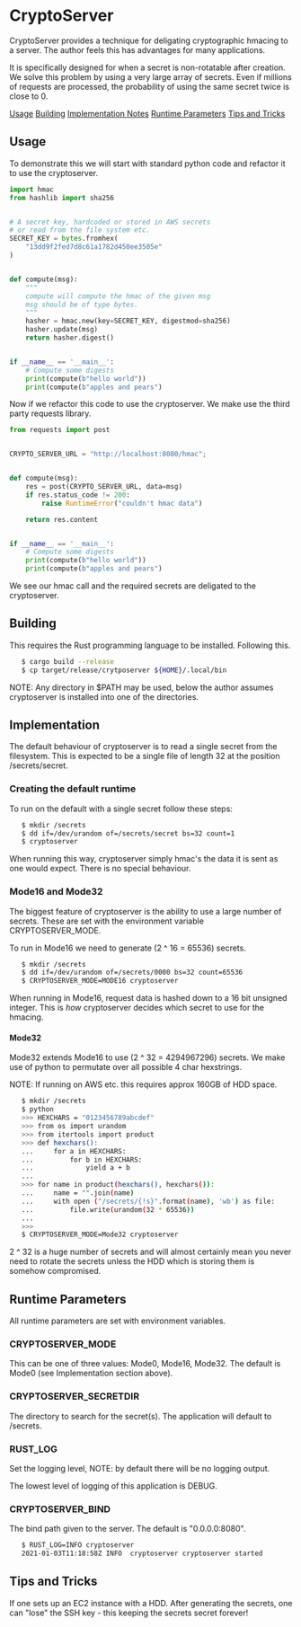 # CryptoServer

CryptoServer provides a technique for deligating cryptographic
hmacing to a server. The author feels this has advantages for
many applications.

It is specifically designed for when a secret is non-rotatable
after creation. We solve this problem by using a very large
array of secrets. Even if millions of requests are processed,
the probability of using the same secret twice is close to 0.

[Usage](#usage)
[Building](#building)
[Implementation Notes](#implementation)
[Runtime Parameters](#runtime-parameters)
[Tips and Tricks](#tips-and-tricks)


## <a name="usage"></a> Usage

To demonstrate this we will start with standard python code
and refactor it to use the cryptoserver.

```python
import hmac
from hashlib import sha256


# A secret key, hardcoded or stored in AWS secrets
# or read from the file system etc.
SECRET_KEY = bytes.fromhex(
    "13dd9f2fed7d8c61a1782d450ee3505e"
)


def compute(msg):
	"""
	compute will compute the hmac of the given msg
	msg should be of type bytes.
	"""
	hasher = hmac.new(key=SECRET_KEY, digestmod=sha256)
	hasher.update(msg)
	return hasher.digest()


if __name__ == '__main__':
	# Compute some digests
	print(compute(b"hello world"))
	print(compute(b"apples and pears")
```

Now if we refactor this code to use the cryptoserver.
We make use the third party requests library.

```python
from requests import post


CRYPTO_SERVER_URL = "http://localhost:8080/hmac";


def compute(msg):
	res = post(CRYPTO_SERVER_URL, data=msg)
	if res.status_code != 200:
		raise RuntimeError("couldn't hmac data")

	return res.content


if __name__ == '__main__':
	# Compute some digests
	print(compute(b"hello world"))
	print(compute(b"apples and pears")
```

We see our hmac call and the required secrets are deligated
to the cryptoserver.


## <a name="building"></a> Building

This requires the Rust programming language to be installed.
Following this.

```bash
   $ cargo build --release
   $ cp target/release/crytposerver ${HOME}/.local/bin
```

NOTE: Any directory in $PATH may be used, below the author
assumes cryptoserver is installed into one of the directories.


## <a name="implementation"></a> Implementation

The default behaviour of cryptoserver is to read a single secret
from the filesystem. This is expected to be a single file of length
32 at the position /secrets/secret.

### Creating the default runtime

To run on the default with a single secret follow these steps:

```bash
   $ mkdir /secrets
   $ dd if=/dev/urandom of=/secrets/secret bs=32 count=1
   $ cryptoserver
```

When running this way, cryptoserver simply hmac's the data it
is sent as one would expect. There is no special behaviour.

### Mode16 and Mode32

The biggest feature of cryptoserver is the ability to use a large
number of secrets. These are set with the environment variable
CRYPTOSERVER_MODE.

To run in Mode16 we need to generate (2 ^ 16 = 65536) secrets.

```bash
   $ mkdir /secrets
   $ dd if=/dev/urandom of=/secrets/0000 bs=32 count=65536
   $ CRYPTOSERVER_MODE=MODE16 cryptoserver
```

When running in Mode16, request data is hashed down to a 16 bit
unsigned integer. This is _how_ cryptoserver decides which secret
to use for the hmacing.

#### Mode32

Mode32 extends Mode16 to use (2 ^ 32 = 4294967296) secrets.
We make use of python to permutate over all possible 4 char
hexstrings.

NOTE: If running on AWS etc. this requires approx 160GB of HDD
space.

```bash
   $ mkdir /secrets
   $ python
   >>> HEXCHARS = "0123456789abcdef"
   >>> from os import urandom
   >>> from itertools import product
   >>> def hexchars():
   ...     for a in HEXCHARS:
   ...         for b in HEXCHARS:
   ...             yield a + b
   ...
   >>> for name in product(hexchars(), hexchars()):
   ...     name = "".join(name)
   ...     with open ("/secrets/{!s}".format(name), 'wb') as file:
   ...         file.write(urandom(32 * 65536))
   ...
   >>>
   $ CRYPTOSERVER_MODE=Mode32 cryptoserver
```

2 ^ 32 is a huge number of secrets and will almost certainly mean
you never need to rotate the secrets unless the HDD which is storing
them is somehow compromised.


## <a name="runtime-parameters"></a> Runtime Parameters

All runtime parameters are set with environment variables.

### CRYPTOSERVER_MODE

This can be one of three values: Mode0, Mode16, Mode32.
The default is Mode0 (see Implementation section above).

### CRYPTOSERVER_SECRETDIR

The directory to search for the secret(s).
The application will default to /secrets.

### RUST_LOG

Set the logging level, NOTE: by default there will be no logging
output.

The lowest level of logging of this application is DEBUG.


### CRYPTOSERVER_BIND

The bind path given to the server.
The default is "0.0.0.0:8080".


```bash
   $ RUST_LOG=INFO cryptoserver
   2021-01-03T11:18:58Z INFO  cryptoserver cryptoserver started
```

## <a name="tips-and-tricks"></a> Tips and Tricks 

If one sets up an EC2 instance with a HDD. After generating the secrets,
one can "lose" the SSH key - this keeping the secrets secret forever!
